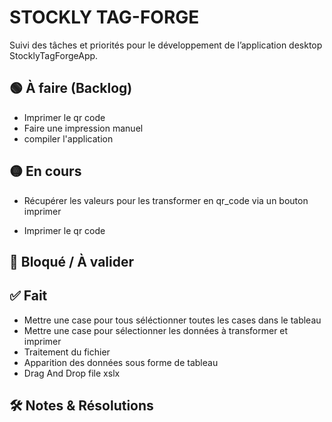 # STOCKLY TAG-FORGE

Suivi des tâches et priorités pour le développement de l’application desktop StocklyTagForgeApp.

## 🟢 À faire (Backlog)





- Imprimer le qr code
- Faire une impression manuel 
- compiler l'application

## 🟡 En cours
- Récupérer les valeurs pour les transformer en qr_code via un bouton imprimer

- Imprimer le qr code

## 🔴 Bloqué / À valider


## ✅ Fait
- Mettre une case pour tous séléctionner toutes les cases dans le tableau
- Mettre une case pour sélectionner les données à transformer et imprimer
- Traitement du fichier
- Apparition des données sous forme de tableau
- Drag And Drop file xslx


## 🛠️ Notes & Résolutions
